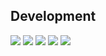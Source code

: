 ## Development

[![](https://img.shields.io/badge/Dual%20Universe-ACTIVE-green?style=for-the-badge)](#)
[![](https://img.shields.io/badge/The%20Sims%204-ACTIVE-green?style=for-the-badge)](#)
[![](https://img.shields.io/badge/Farming%20Simulator%2022-ACTIVE-green?style=for-the-badge)](#)
[![](https://img.shields.io/badge/Cities%20Skylines-ACTIVE-green?style=for-the-badge)](#)
[![](https://img.shields.io/badge/Scrap%20Mechanic-ACTIVE-green?style=for-the-badge)](#)

